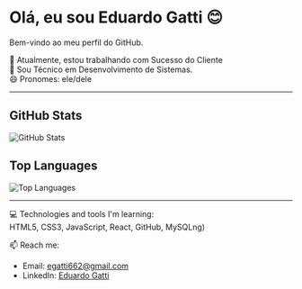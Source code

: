 # Olá, eu sou Eduardo Gatti 😊  

Bem-vindo ao meu perfil do GitHub.  

🔭 Atualmente, estou trabalhando com Sucesso do Cliente  
🌱 Sou Técnico em Desenvolvimento de Sistemas.  
😄 Pronomes: ele/dele 

---  

## GitHub Stats  

![GitHub Stats](https://github-readme-stats.vercel.app/api?username=EduardoGatti&show_icons=true&theme=radical)  

## Top Languages  

![Top Languages](https://github-readme-stats.vercel.app/api/top-langs/?username=EduardoGatti&layout=compact&theme=radical)  

---  

💻 Technologies and tools I'm learning:  
HTML5, CSS3, JavaScript, React, GitHub, MySQLng)  

📫 Reach me:  
- Email: [egatti662@gmail.com](mailto:egatti662@gmail.com)  
- LinkedIn: [Eduardo Gatti](https://www.linkedin.com/in/eduardo-gatti-js/)
